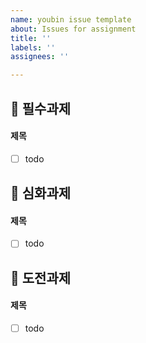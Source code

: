 ```yaml
---
name: youbin issue template
about: Issues for assignment
title: ''
labels: ''
assignees: ''

---
```


## 📗 필수과제
#### 제목
- [ ] todo

## 📕 심화과제
#### 제목
- [ ] todo

## 📙 도전과제
#### 제목
- [ ] todo

